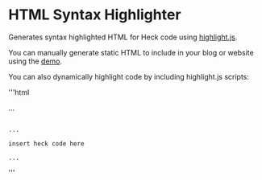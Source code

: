 # HTML Syntax Highlighter
Generates syntax highlighted HTML for Heck code using [highlight.js](https://highlight.js).

You can manually generate static HTML to include in your blog or website using the [demo](https://heck-lang.github.io/heck-syntax-highlighter).

You can also dynamically highlight code by including highlight.js scripts:

'''html
<!-- highlight.js script and stylesheet (more info at highlightjs.org) -->
<link rel="stylesheet" href="/path/to/styles/default.css">
<script src="/path/to/highlight.pack.js"></script>

<!-- heck syntax highlighter -->
<script src="https://heck-lang.github.io/heck-syntax-highlighter/heck-highlight.js">
  
<!-- automatically highlightes code on page load -->
<script>hljs.initHighlightingOnLoad();</script>

...

<!-- put heck code into a <pre><code> tag like so: -->
<pre><code class="language-heck">
...

insert heck code here

...
</code></pre>
'''
